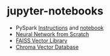 # jupyter-notebooks

* PySpark [Instructions](spark/pyspark.md) and [notebook](spark/pyspark.ipynb)
* [Neural Network from Scratch](scratch/neural-network-from-scratch.ipynb)
* [FAISS Vector Library](vector/faiss.ipynb)
* [Chroma Vector Database](vector/chroma.ipynb)
